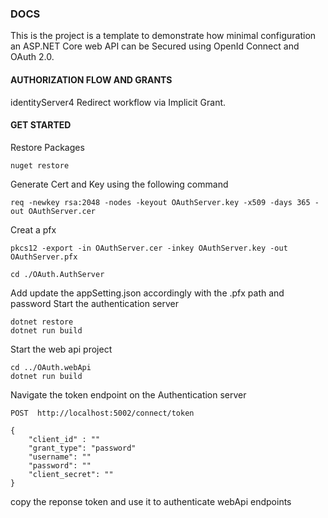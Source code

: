 ### DOCS

 This is the project is a template to demonstrate how minimal configuration an ASP.NET Core web API can be Secured using OpenId Connect and OAuth 2.0.

#### AUTHORIZATION FLOW AND GRANTS

identityServer4 Redirect workflow via Implicit Grant.

#### GET STARTED

Restore Packages

```
nuget restore

```

Generate Cert and Key using the following command
```
req -newkey rsa:2048 -nodes -keyout OAuthServer.key -x509 -days 365 -out OAuthServer.cer

```

Creat a pfx

```
pkcs12 -export -in OAuthServer.cer -inkey OAuthServer.key -out OAuthServer.pfx

```

```
cd ./OAuth.AuthServer
```

Add update the appSetting.json accordingly with the .pfx path and password
Start the authentication server

```
dotnet restore
dotnet run build

```
Start the web api project
```
cd ../OAuth.webApi 
dotnet run build

```

Navigate the token endpoint on the Authentication server 

```
POST  http://localhost:5002/connect/token

{
    "client_id" : ""
    "grant_type": "password"
    "username": ""
    "password": ""
    "client_secret": ""
}

```

copy the reponse token and use it to authenticate webApi endpoints


